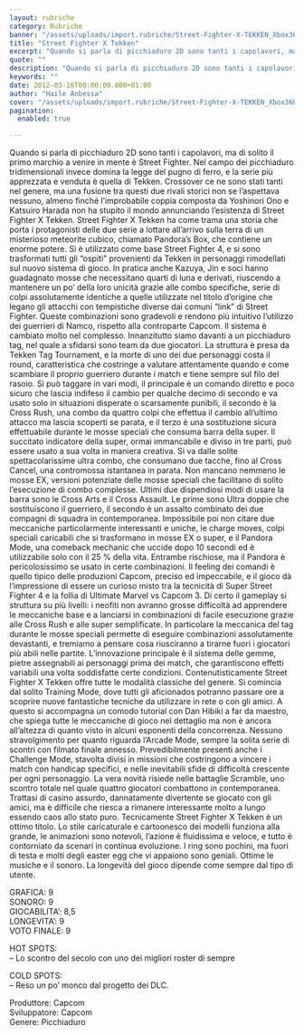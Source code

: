 ```yaml
---
layout: rubriche
category: Rubriche
banner: "/assets/uploads/import.rubriche/Street-Fighter-X-TEKKEN_Xbox360_cover1-600x845.jpg"
title: "Street Fighter X Tekken"
excerpt: "Quando si parla di picchiaduro 2D sono tanti i capolavori, ma di solito il primo marchio a venire in mente è Street Fighter. Nel campo dei picchiaduro tridimensionali invece domina la legge del pugno di ferro, e la serie più apprezzata e venduta è quella di Tekken. Crossover ce ne sono stati tanti nel genere, [&hellip"
quote: ""
description: "Quando si parla di picchiaduro 2D sono tanti i capolavori, ma di solito il primo marchio a venire in mente è Street Fighter. Nel campo dei picchiaduro tridimensionali invece domina la legge del pugno di ferro, e la serie più apprezzata e venduta è quella di Tekken. Crossover ce ne sono stati tanti nel genere, [&hellip"
keywords: ""
date: 2012-03-16T00:00:00.000+01:00
author: "Haile Anbessa"
cover: "/assets/uploads/import.rubriche/Street-Fighter-X-TEKKEN_Xbox360_cover1-600x845.jpg"
pagination:
  enabled: true

---
```


Quando si parla di picchiaduro 2D sono tanti i capolavori, ma di solito il primo marchio a venire in mente è Street Fighter. Nel campo dei picchiaduro tridimensionali invece domina la legge del pugno di ferro, e la serie più apprezzata e venduta è quella di Tekken. Crossover ce ne sono stati tanti nel genere, ma una fusione tra questi due rivali storici non se l’aspettava nessuno, almeno finché l’improbabile coppia composta da Yoshinori Ono e Katsuiro Harada non ha stupito il mondo annunciando l’esistenza di Street Fighter X Tekken. Street Fighter X Tekken ha come trama una storia che porta i protagonisti delle due serie a lottare all’arrivo sulla terra di un misterioso meteorite cubico, chiamato Pandora’s Box, che contiene un enorme potere. Si è utilizzato come base Street Fighter 4, e si sono trasformati tutti gli “ospiti” provenienti da Tekken in personaggi rimodellati sul nuovo sistema di gioco. In pratica anche Kazuya, Jin e soci hanno guadagnato mosse che necessitano quarti di luna e derivati, riuscendo a mantenere un po’ della loro unicità grazie alle combo specifiche, serie di colpi assolutamente identiche a quelle utilizzate nel titolo d’origine che legano gli attacchi con tempistiche diverse dai comuni “link” di Street Fighter. Queste combinazioni sono gradevoli e rendono più intuitivo l’utilizzo dei guerrieri di Namco, rispetto alla controparte Capcom. Il sistema è cambiato molto nel complesso. Innanzitutto siamo davanti a un picchiaduro tag, nel quale a sfidarsi sono team da due giocatori. La struttura è presa da Tekken Tag Tournament, e la morte di uno dei due personaggi costa il round, caratteristica che costringe a valutare attentamente quando e come scambiare il proprio guerriero durante i match e tiene sempre sul filo del rasoio. Si può taggare in vari modi, il principale è un comando diretto e poco sicuro che lascia indifeso il cambio per qualche decimo di secondo e va usato solo in situazioni disperate o scarsamente punibili, il secondo è la Cross Rush, una combo da quattro colpi che effettua il cambio all’ultimo attacco ma lascia scoperti se parata, e il terzo è una sostituzione sicura effettuabile durante le mosse speciali che consuma barra della super. Il succitato indicatore della super, ormai immancabile e diviso in tre parti, può essere usato a sua volta in maniera creativa. Si va dalle solite spettacolarissime ultra combo, che consumano due tacche, fino al Cross Cancel, una contromossa istantanea in parata. Non mancano nemmeno le mosse EX, versioni potenziate delle mosse speciali che facilitano di solito l’esecuzione di combo complesse. Ultimi due dispendiosi modi di usare la barra sono le Cross Arts e il Cross Assault. Le prime sono Ultra doppie che sostituiscono il guerriero, il secondo è un assalto combinato dei due compagni di squadra in contemporanea. Impossibile poi non citare due meccaniche particolarmente interessanti e uniche, le charge moves, colpi speciali caricabili che si trasformano in mosse EX o super, e il Pandora Mode, una comeback mechanic che uccide dopo 10 secondi ed è utilizzabile solo con il 25 % della vita. Entrambe rischiose, ma il Pandora è pericolosissimo se usato in certe combinazioni. Il feeling dei comandi è quello tipico delle produzioni Capcom, preciso ed impeccabile, e il gioco dà l’impressione di essere un curioso misto tra la tecnicità di Super Street Fighter 4 e la follia di Ultimate Marvel vs Capcom 3\. Di certo il gameplay si struttura su più livelli: i neofiti non avranno grosse difficoltà ad apprendere le meccaniche base e a lanciarsi in combinazioni di facile esecuzione grazie alle Cross Rush e alle super semplificate. In particolare la meccanica del tag durante le mosse speciali permette di eseguire combinazioni assolutamente devastanti, e tremiamo a pensare cosa riusciranno a tirarne fuori i giocatori più abili nelle partite. L’innovazione principale è il sistema delle gemme, pietre assegnabili ai personaggi prima dei match, che garantiscono effetti variabili una volta soddisfatte certe condizioni. Contenutisticamente Street Fighter X Tekken offre tutte le modalità classiche del genere. Si comincia dal solito Training Mode, dove tutti gli aficionados potranno passare ore a scoprire nuove fantastiche tecniche da utilizzare in rete o con gli amici. A questo si accompagna un comodo tutorial con Dan Hibiki a far da maestro, che spiega tutte le meccaniche di gioco nel dettaglio ma non è ancora all’altezza di quanto visto in alcuni esponenti della concorrenza. Nessuno stravolgimento per quanto riguarda l’Arcade Mode, sempre la solita serie di scontri con filmato finale annesso. Prevedibilmente presenti anche i Challenge Mode, stavolta divisi in missioni che costringono a vincere i match con handicap specifici, e nelle inevitabili sfide di difficoltà crescente per ogni personaggio. La vera novità risiede nelle battaglie Scramble, uno scontro totale nel quale quattro giocatori combattono in contemporanea. Trattasi di casino assurdo, dannatamente divertente se giocato con gli amici, ma è difficile che riesca a rimanere interessante molto a lungo essendo caos allo stato puro. Tecnicamente Street Fighter X Tekken è un ottimo titolo. Lo stile caricaturale e cartoonesco dei modelli funziona alla grande, le animazioni sono notevoli, l’azione è fluidissima e veloce, e tutto è contorniato da scenari in continua evoluzione. I ring sono pochini, ma fuori di testa e molti degli easter egg che vi appaiono sono geniali. Ottime le musiche e il sonoro. La longevità del gioco dipende come sempre dal tipo di utente. 

GRAFICA: 9  
SONORO: 9  
GIOCABILITA’: 8,5  
LONGEVITA’: 9  
VOTO FINALE: 9

HOT SPOTS:  
– Lo scontro del secolo con uno dei migliori roster di sempre

COLD SPOTS:  
– Reso un po’ monco dal progetto dei DLC.

Produttore: Capcom  
Sviluppatore: Capcom  
Genere: Picchiaduro